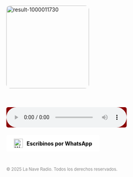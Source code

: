 
<html lang="es">
<head>
  <meta charset="UTF-8" />
  <meta name="viewport" content="width=device-width, initial-scale=1" />
  <title></title>
  <style>
    @import url('https://fonts.googleapis.com/css2?family=Orbitron:wght@400;700&display=swap');

    body {
      margin: 0;
      font-family: 'Orbitron', sans-serif;
      background-color: #000000;
      color: #00f0ff;
      display: flex;
      flex-direction: column;
      align-items: center;
      justify-content: center;
      text-align: center;
      height: 100vh;
      background-image: radial-gradient(#1a1a1a 1px, #000 1px);
      background-size: 40px 40px;
    }

    img.logo {
      width: 220px;
      margin-bottom: 20px;
      border-radius: 10px;
    }

    p {
      font-size: 1.3em;
      margin: 10px 0 30px;
      color: #00f0ff;
    }

    audio {
      width: 90%;
      max-width: 320px;
      border-radius: 5px;
      background-color: #8B0000; /* rojo sangre */
      color: #fff;
      outline: none;
    }

    a.whatsapp-button {
      margin-top: 20px;
      background-color: #ffffff;
      color: #000000;
      padding: 10px 20px;
      border-radius: 5px;
      text-decoration: none;
      font-weight: bold;
      display: inline-flex;
      align-items: center;
      transition: background-color 0.3s ease;
    }

    a.whatsapp-button:hover {
      background-color: #e0e0e0;
    }

    a.whatsapp-button img {
      width: 24px;
      height: 24px;
      margin-right: 10px;
    }

    footer {
      margin-top: 40px;
      font-size: 0.8em;
      color: #888;
    }
  </style>
</head>
<body>
  <a href="https://ibb.co/Z6G2PYNp">
    <img src="https://i.ibb.co/pvbh8RnB/result-1000011730.webp" alt="result-1000011730" border="0" class="logo" />
  </a>

  <p></p>

  <audio controls autoplay>
    <source src="https://stream.zeno.fm/utaaqemlboovv" type="audio/mpeg" />
    Tu navegador no soporta la transmisión de audio.
  </audio>

  <a href="https://wa.me/5493624878775" target="_blank" class="whatsapp-button">
    <img src="https://upload.wikimedia.org/wikipedia/commons/5/5e/WhatsApp_icon.png" alt="WhatsApp" />
    Escribinos por WhatsApp
  </a>

  <footer>
    &copy; 2025 La Nave Radio. Todos los derechos reservados.
  </footer>
</body>
</html>
